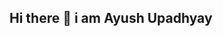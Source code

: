 ## Hi there 👋 i am Ayush Upadhyay

<!--
**ayushupadhyay1/ayushupadhyay1** is a ✨ _special_ ✨ repository because its `README.md` (this file) appears on your GitHub profile.

Here are some ideas to get you started:

- 🔭 I’m currently working on Software Developement & Data Analyst
- 💻 Know more about me: https://www.linkedin.com/in/ayush-upadhyay1/
- 📫 Reach me at ayushmu6@gmail.com
- 🤔 I’m looking for help with ...
- 💬 Ask me about ...
- 
- 😄 Pronouns: ...
- ⚡ Fun fact: ...
-->

